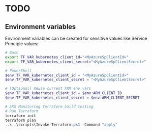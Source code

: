 # TODO

## Environment variables

Environment variables can be created for sensitive values like Service Principle values:

```bash
# Bash
export TF_VAR_kubernetes_client_id="<MyAzureSpClientId>"
export TF_VAR_kubernetes_client_secret="<MyAzureSpClientSecret>"
```

```powershell
# PowerShell
$env:TF_VAR_kubernetes_client_id = "<MyAzureSpClientId>"
$env:TF_VAR_kubernetes_client_secret = "<MyAzureSpClientSecret>"

# [Optional] Reuse current ARM env vars
$env:TF_VAR_kubernetes_client_id = $env:ARM_CLIENT_ID
$env:TF_VAR_kubernetes_client_secret = $env:ARM_CLIENT_SECRET
```

```powershell
# AKS Monitoring Terraform build testing
# Run Terraform
terraform init
terraform plan
..\..\scripts\Invoke-Terraform.ps1 -Command "apply"
```
